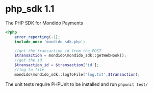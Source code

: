 php_sdk 1.1
=======

The PHP SDK for Mondido Payments


```php
<?php
    error_reporting(-1);
    include_once 'mondido_sdk.php';

    //get the transaction id from the POST
    $transaction = mondido\mondido_sdk::getWebHook();
    //get the id
    $transaction_id = $transaction['id'];
    //log to file
    mondido\mondido_sdk::logToFile('log.txt',$transaction);
```

The unit tests require PHPUnit to be installed and run `phpunit test/`
